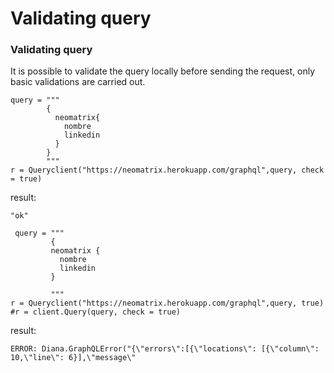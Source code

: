 # Validating query







### Validating query

It is possible to validate the query locally before sending the request, only basic validations are carried out.

```text
query = """
        {
          neomatrix{
            nombre
            linkedin
          }
        }
        """
r = Queryclient("https://neomatrix.herokuapp.com/graphql",query, check = true)
```

result:

```text
"ok"
```

```text
 query = """
         {
         neomatrix {
           nombre
           linkedin
         }

         """
r = Queryclient("https://neomatrix.herokuapp.com/graphql",query, true)
#r = client.Query(query, check = true)
```

result:

```text
ERROR: Diana.GraphQLError("{\"errors\":[{\"locations\": [{\"column\": 10,\"line\": 6}],\"message\"
```

